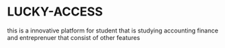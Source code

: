 # LUCKY-ACCESS
this is a innovative platform  for student that is studying accounting finance and entreprenuer that consist of other features 
